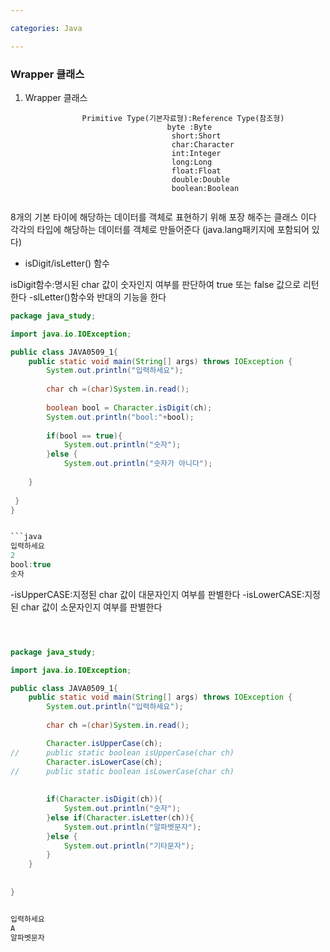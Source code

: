 ```yaml
---

categories: Java

---
```




### Wrapper 클래스


1. Wrapper 클래스

```
                Primitive Type(기본자료형):Reference Type(참조형)
                                   byte :Byte
                                    short:Short
                                    char:Character
                                    int:Integer
                                    long:Long
                                    float:Float
                                    double:Double
                                    boolean:Boolean       
                    
```

8개의 기본 타이에 해당하는 데이터를 객체로 표현하기 위해 포장 해주는 클래스 이다
각각의 타입에 해당하는 데이터를 객체로 만들어준다 (java.lang패키지에 포함되어 있다)





- isDigit/isLetter() 함수

isDigit함수:명시된 char 값이 숫자인지 여부를 판단하여 true 또는 
false 값으로 리턴한다 -slLetter()함수와 반대의 기능을 한다


```java
package java_study;

import java.io.IOException;

public class JAVA0509_1{
	public static void main(String[] args) throws IOException {
		System.out.println("입력하세요");
		
		char ch =(char)System.in.read();
		
		boolean bool = Character.isDigit(ch);
		System.out.println("bool:"+bool);
		
		if(bool == true){
			System.out.println("숫자");
		}else {
			System.out.println("숫자가 아니다");
	
	}
	
 }	
}
```

```java

```java
입력하세요
2
bool:true
숫자

```

-isUpperCASE:지정된 char 값이 대문자인지 여부를 판별한다
-isLowerCASE:지정된 char 값이 소문자인지 여부를 판별한다

```java



package java_study;

import java.io.IOException;

public class JAVA0509_1{
	public static void main(String[] args) throws IOException {
		System.out.println("입력하세요");
		
		char ch =(char)System.in.read();

		Character.isUpperCase(ch);
//		public static boolean isUpperCase(char ch)
		Character.isLowerCase(ch);
//		public static boolean isLowerCase(char ch)
		
		
		if(Character.isDigit(ch)){
			System.out.println("숫자");
		}else if(Character.isLetter(ch)){
			System.out.println("알파벳문자");
		}else {
			System.out.println("기타문자");
		}
	}
	
 
}


```

```java

입력하세요
A
알파벳문자


```
